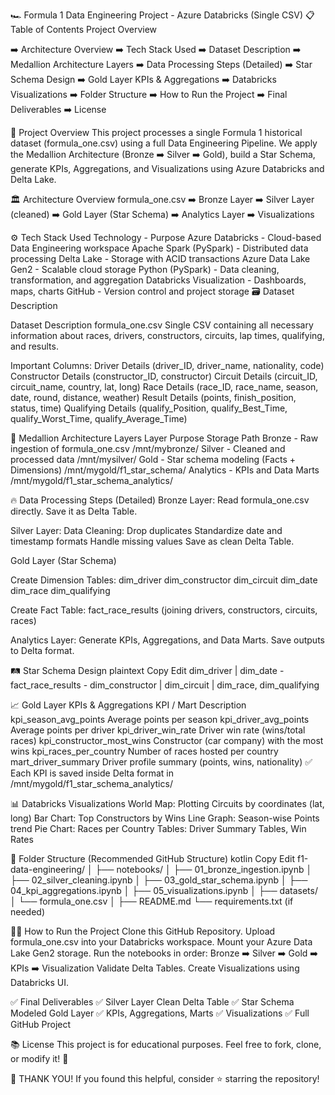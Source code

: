 🏎️ Formula 1 Data Engineering Project - Azure Databricks (Single CSV)
📋 Table of Contents
Project Overview

➡️ Architecture Overview
➡️ Tech Stack Used
➡️ Dataset Description
➡️ Medallion Architecture Layers
➡️ Data Processing Steps (Detailed)
➡️ Star Schema Design
➡️ Gold Layer KPIs & Aggregations
➡️ Databricks Visualizations
➡️ Folder Structure
➡️ How to Run the Project
➡️ Final Deliverables
➡️ License

📌 Project Overview
This project processes a single Formula 1 historical dataset (formula_one.csv) using a full Data Engineering Pipeline.
We apply the Medallion Architecture (Bronze ➡️ Silver ➡️ Gold), build a Star Schema, generate KPIs, Aggregations, and Visualizations using Azure Databricks and Delta Lake.

🏛️ Architecture Overview
formula_one.csv ➡️ Bronze Layer ➡️ Silver Layer (cleaned) ➡️ Gold Layer (Star Schema) ➡️ Analytics Layer ➡️ Visualizations

⚙️ Tech Stack Used
Technology	- Purpose
Azure Databricks	- Cloud-based Data Engineering workspace
Apache Spark (PySpark)	- Distributed data processing
Delta Lake	- Storage with ACID transactions
Azure Data Lake Gen2	- Scalable cloud storage
Python (PySpark)	- Data cleaning, transformation, and aggregation
Databricks Visualization	- Dashboards, maps, charts
GitHub	- Version control and project storage
🗃️ Dataset Description

Dataset	Description
formula_one.csv	Single CSV containing all necessary information about races, drivers, constructors, circuits, lap times, qualifying, and results.

Important Columns:
Driver Details (driver_ID, driver_name, nationality, code)
Constructor Details (constructor_ID, constructor)
Circuit Details (circuit_ID, circuit_name, country, lat, long)
Race Details (race_ID, race_name, season, date, round, distance, weather)
Result Details (points, finish_position, status, time)
Qualifying Details (qualify_Position, qualify_Best_Time, qualify_Worst_Time, qualify_Average_Time)

🧹 Medallion Architecture Layers
Layer	Purpose	Storage Path
Bronze - 	Raw ingestion of formula_one.csv	/mnt/mybronze/
Silver -	Cleaned and processed data	/mnt/mysilver/
Gold	- Star schema modeling (Facts + Dimensions)	/mnt/mygold/f1_star_schema/
Analytics	- KPIs and Data Marts	/mnt/mygold/f1_star_schema_analytics/

🔥 Data Processing Steps (Detailed)
Bronze Layer: Read formula_one.csv directly.
Save it as Delta Table.

Silver Layer: Data Cleaning:
Drop duplicates
Standardize date and timestamp formats
Handle missing values
Save as clean Delta Table.

Gold Layer (Star Schema)

Create Dimension Tables:
dim_driver
dim_constructor
dim_circuit
dim_date
dim_race
dim_qualifying

Create Fact Table:
fact_race_results (joining drivers, constructors, circuits, races)

Analytics Layer:
Generate KPIs, Aggregations, and Data Marts.
Save outputs to Delta format.

🛤️ Star Schema Design
plaintext
Copy
Edit
          dim_driver
             |
dim_date - fact_race_results - dim_constructor
             |
         dim_circuit
             |
      dim_race, dim_qualifying
      
📈 Gold Layer KPIs & Aggregations
KPI / Mart	Description
kpi_season_avg_points	Average points per season
kpi_driver_avg_points	Average points per driver
kpi_driver_win_rate	Driver win rate (wins/total races)
kpi_constructor_most_wins	Constructor (car company) with the most wins
kpi_races_per_country	Number of races hosted per country
mart_driver_summary	Driver profile summary (points, wins, nationality)
✅ Each KPI is saved inside Delta format in /mnt/mygold/f1_star_schema_analytics/

📊 Databricks Visualizations
World Map: Plotting Circuits by coordinates (lat, long)
Bar Chart: Top Constructors by Wins
Line Graph: Season-wise Points trend
Pie Chart: Races per Country
Tables: Driver Summary Tables, Win Rates

📂 Folder Structure (Recommended GitHub Structure)
kotlin
Copy
Edit
f1-data-engineering/
│
├── notebooks/
│   ├── 01_bronze_ingestion.ipynb
│   ├── 02_silver_cleaning.ipynb
│   ├── 03_gold_star_schema.ipynb
│   ├── 04_kpi_aggregations.ipynb
│   ├── 05_visualizations.ipynb
│
├── datasets/
│   └── formula_one.csv
│
├── README.md
└── requirements.txt (if needed)

🧑‍💻 How to Run the Project
Clone this GitHub Repository.
Upload formula_one.csv into your Databricks workspace.
Mount your Azure Data Lake Gen2 storage.
Run the notebooks in order:
Bronze ➡️ Silver ➡️ Gold ➡️ KPIs ➡️ Visualization
Validate Delta Tables.
Create Visualizations using Databricks UI.

✅ Final Deliverables
✅ Silver Layer Clean Delta Table
✅ Star Schema Modeled Gold Layer
✅ KPIs, Aggregations, Marts
✅ Visualizations
✅ Full GitHub Project

📚 License
This project is for educational purposes.
Feel free to fork, clone, or modify it! 🚀

🚀 THANK YOU!
If you found this helpful, consider ⭐ starring the repository!

